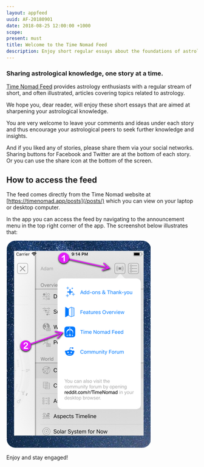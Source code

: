 ```yaml
---
layout: appfeed
uuid: AF-20180901
date: 2018-08-25 12:00:00 +1000
scope: 
present: must
title: Welcome to the Time Nomad Feed
description: Enjoy short regular essays about the foundations of astrology.
---
```


### Sharing astrological knowledge, one story at a time.

[Time Nomad Feed](/posts) provides astrology enthusiasts with a regular stream of short, and often illustrated, articles covering topics related to astrology.

We hope you, dear reader, will enjoy these short essays that are aimed at sharpening your astrological knowledge.

You are very welcome to leave your comments and ideas under each story and thus encourage your astrological peers to seek further knowledge and insights.

And if you liked any of stories, please share them via your social networks. Sharing buttons for Facebook and Twitter are at the bottom of each story. Or you can use the share icon at the bottom of the screen.

## How to access the feed

The feed comes directly from the Time Nomad website at [https://timenomad.app/posts](/posts/) which you can view on your laptop or desktop computer.

In the app you can access the feed by navigating to the announcement menu in the top right corner of the app. The screenshot below illustrates that:

![Time Nomad app feed](/images/appfeed/tn-appfeed-access-in-app.png "Time Nomad app feed")

Enjoy and stay engaged!

